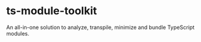 # ts-module-toolkit
An all-in-one solution to analyze, transpile, minimize and bundle TypeScript modules.

